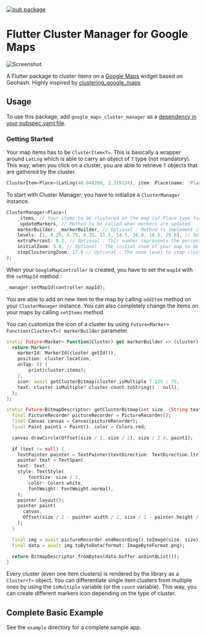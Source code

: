 [![pub package](https://img.shields.io/pub/v/google_maps_cluster_manager.svg)](https://pub.dartlang.org/packages/google_maps_cluster_manager)

# Flutter Cluster Manager for Google Maps

![Screenshot](https://raw.githubusercontent.com/bpillon/google_maps_cluster_manager/master/example/example.gif)

A Flutter package to cluster items on a [Google Maps](https://pub.dev/packages/google_maps_flutter) widget based on Geohash. Highly inspired by [clustering_google_maps](https://pub.dev/packages/clustering_google_maps)

## Usage

To use this package, add `google_maps_cluster_manager` as a [dependency in your pubspec.yaml file](https://flutter.io/platform-plugins/).

### Getting Started

Your map items has to be `ClusterItem<T>`. This is basically a wrapper around `LatLng` which is able to carry an object of `T` type (not mandatory). This way, when you click on a cluster, you are able to retrieve `T` objects that are gathered by the cluster.

```dart
ClusterItem<Place>(LatLng(48.848200, 2.319124), item: Place(name: 'Place'));
```

To start with Cluster Manager, you have to initialize a `ClusterManager` instance.

```dart
ClusterManager<Place>(
    _items, // Your items to be clustered on the map (of Place type for this example)
    _updateMarkers, // Method to be called when markers are updated
    markerBuilder: _markerBuilder, // Optional : Method to implement if you want to customize markers
    levels: [1, 4.25, 6.75, 8.25, 11.5, 14.5, 16.0, 16.5, 20.0], // Optional : Configure this if you want to change zoom levels at which the clustering precision change
    extraPercent: 0.2, // Optional : This number represents the percentage (0.2 for 20%) of latitude and longitude (in each direction) to be considered on top of the visible map bounds to render clusters. This way, clusters don't "pop out" when you cross the map.
    initialZoom: 5.0, // Optional : The initial zoom of your map to be able to render good clusters on map creation
    stopClusteringZoom: 17.0 // Optional : The zoom level to stop clustering, so it's only rendering single item "clusters"
);
```

When your `GoogleMapController` is created, you have to set the `mapId` with the `setMapId` method :

```dart
_manager.setMapId(controller.mapId);
```


You are able to add an new item to the map by calling `addItem` method on your `ClusterManager` instance. You can also completely change the items on your maps by calling `setItems` method.

You can customize the icon of a cluster by using `Future<Marker> Function(Cluster<T>) markerBuilder` parameter.

```dart
static Future<Marker> Function(Cluster) get markerBuilder => (cluster) async {
  return Marker(
    markerId: MarkerId(cluster.getId()),
    position: cluster.location,
    onTap: () {
        print(cluster.items);
    },
    icon: await getClusterBitmap(cluster.isMultiple ? 125 : 75,
    text: cluster.isMultiple? cluster.count.toString() : null),
  );
};

static Future<BitmapDescriptor> getClusterBitmap(int size, {String text?}) async {
  final PictureRecorder pictureRecorder = PictureRecorder();
  final Canvas canvas = Canvas(pictureRecorder);
  final Paint paint1 = Paint()..color = Colors.red;

  canvas.drawCircle(Offset(size / 2, size / 2), size / 2.0, paint1);

  if (text != null) {
    TextPainter painter = TextPainter(textDirection: TextDirection.ltr);
    painter.text = TextSpan(
    text: text,
    style: TextStyle(
        fontSize: size / 3,
        color: Colors.white,
        fontWeight: FontWeight.normal),
    );
    painter.layout();
    painter.paint(
      canvas,
      Offset(size / 2 - painter.width / 2, size / 2 - painter.height / 2),
    );
  }

  final img = await pictureRecorder.endRecording().toImage(size, size);
  final data = await img.toByteData(format: ImageByteFormat.png);

  return BitmapDescriptor.fromBytes(data.buffer.asUint8List());
}
```

Every cluster (even one item clusters) is rendered by the library as a `Cluster<T>` object. You can differentiate single item clusters from multiple ones by using the `isMultiple` variable (or the `count` variable). This way, you can create different markers icon depending on the type of cluster.

## Complete Basic Example

See the `example` directory for a complete sample app.
